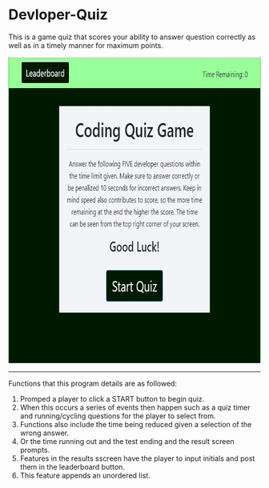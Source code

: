 # Devloper-Quiz
This is a game quiz that scores your ability to answer question correctly as well as in a timely manner for maximum points.

<img src="assets/images/quiz-page.JPG" alt="Quiz Start Screen"  style="width:725px;height:613px;">
<hr>

Functions that this program details are as followed:

1. Promped a player to click a START button to begin quiz.
2. When this occurs a series of events then happen such as a quiz timer and running/cycling questions for the player to select from.
3. Functions also include the time being reduced given a selection of the wrong answer.
4. Or the time running out and the test ending and the result screen prompts.
5. Features in the results sscreen have the player to input initials and post them in the leaderboard button.
6. This feature appends an unordered list.